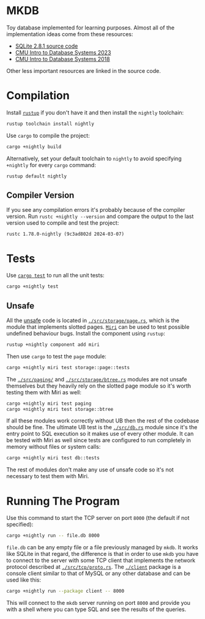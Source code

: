 # MKDB

Toy database implemented for learning purposes. Almost all of the implementation
ideas come from these resources:

- [SQLite 2.8.1 source code](https://github.com/antoniosarosi/sqlite2-btree-visualizer)
- [CMU Intro to Database Systems 2023](https://www.youtube.com/playlist?list=PLSE8ODhjZXjbj8BMuIrRcacnQh20hmY9g)
- [CMU Intro to Database Systems 2018](https://www.youtube.com/playlist?list=PLSE8ODhjZXja3hgmuwhf89qboV1kOxMx7)

Other less important resources are linked in the source code.

# Compilation

Install [`rustup`](https://rustup.rs/) if you don't have it and then install the
`nightly` toolchain:

```bash
rustup toolchain install nightly
```

Use `cargo` to compile the project:

```bash
cargo +nightly build
```

Alternatively, set your default toolchain to `nightly` to avoid specifying
`+nightly` for every `cargo` command:

```bash
rustup default nightly
```

## Compiler Version

If you see any compilation errors it's probably because of the compiler
version. Run `rustc +nightly --version` and compare the output to the last
version used to compile and test the project:

```
rustc 1.78.0-nightly (9c3ad802d 2024-03-07)
```

# Tests

Use [`cargo test`](https://doc.rust-lang.org/cargo/commands/cargo-test.html) to
run all the unit tests:

```bash
cargo +nightly test
```

## Unsafe

All the [unsafe](https://doc.rust-lang.org/book/ch19-01-unsafe-rust.html) code
is located in [`./src/storage/page.rs`](./src/paging/page.rs), which is the
module that implements slotted pages. [`Miri`](https://github.com/rust-lang/miri)
can be used to test possible undefined behaviour bugs. Install the component
using `rustup`:

```bash
rustup +nightly component add miri
```

Then use `cargo` to test the `page` module:

```bash
cargo +nightly miri test storage::page::tests
```

The [`./src/paging/`](./src/paging/) and
[`./src/storage/btree.rs`](./src/storage/btree.rs) modules are not unsafe
themselves but they heavily rely on the slotted page module so it's worth
testing them with Miri as well:

```bash
cargo +nightly miri test paging
cargo +nightly miri test storage::btree
```

If all these modules work correctly without UB then the rest of the codebase
should be fine. The ultimate UB test is the [`./src/db.rs`](./src/db.rs) module
since it's the entry point to SQL execution so it makes use of every other
module. It can be tested with Miri as well since tests are configured to run
completely in memory without files or system calls:

```bash
cargo +nightly miri test db::tests
```

The rest of modules don't make any use of unsafe code so it's not necessary to
test them with Miri.

# Running The Program

Use this command to start the TCP server on port `8000` (the default if not
specified):

```bash
cargo +nightly run -- file.db 8000
```

`file.db` can be any empty file or a file previously
managed by `mkdb`. It works like SQLite in that regard, the difference is that
in order to use `mkdb` you have to connect to the server with some TCP client
that implements the network protocol described at
[`./src/tcp/proto.rs`](./src/tcp/proto.rs). The [`./client`](`./client`) package
is a console client similar to that of MySQL or any other database and can be
used like this:

```bash
cargo +nightly run --package client -- 8000
```

This will connect to the `mkdb` server running on port `8000` and provide you with
a shell where you can type SQL and see the results of the queries.

